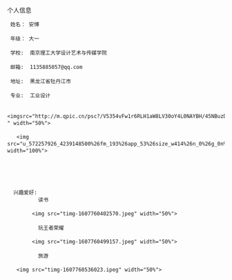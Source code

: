 
个人信息
      
     姓名： 安博

     年级： 大一

     学校:  南京理工大学设计艺术与传媒学院

     邮箱:  1135885057@qq.com

     地址:  黑龙江省牡丹江市

     专业:  工业设计

       <imgsrc="http://m.qpic.cn/psc?/V5354vFw1r6RLH1aW8LV30oY4L0NAYBH/45NBuzDIW489QBoVep5mcV8WpVQvWGnaOdcSx64KEPnQ0Iy12vCmCXBc6jo2jeVUNA59Q4jpGBflP.D*5wyJmE*U*Jc2AnQR4FXbLLV.MwQ!/b&bo=OAQ4BAAAAAABFzA!&rf=viewer_4 " width="50%">
     
       <img src="u_572257926_4239148500%26fm_193%26app_53%26size_w414%26n_0%26g_0n%26f_jpeg" width="100%">
  

    

 
      兴趣爱好:
              读书
              
            <img src="timg-1607760402570.jpeg" width="50%"> 
            
              玩王者荣耀
     
            <img src="timg-1607760499157.jpeg" width="50%"> 
              
              旅游
     
       <img src="timg-1607760536023.ipeg" width="50%">
     
     
